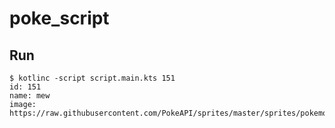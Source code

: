 # poke_script

## Run

```shell
$ kotlinc -script script.main.kts 151
id: 151
name: mew
image: https://raw.githubusercontent.com/PokeAPI/sprites/master/sprites/pokemon/151.png
```
